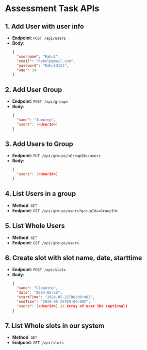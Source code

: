 # Assessment Task APIs

## 1. Add User with user info
- **Endpoint**: `POST /api/users`
- **Body**:
  ```json
  {
    "username": "Rahul",
    "email": "Rahul@gmail.com",
    "password": "Rahul@123",
    "age": 24
  }
  ```

## 2. Add User Group
- **Endpoint**: `POST /api/groups`
- **Body**:
  ```json
  {
    "name": "Jumping",
    "users": [<UserId>]
  }
  ```

## 3. Add Users to Group
- **Endpoint**: `PUT /api/groups/<GroupId>/users`
- **Body**:
  ```json
  {
    "users": [<UserId>]
  }
  ```

## 4. List Users in a group
- **Method**: `GET`
- **Endpoint**: `GET /api/groups/users?groupId=<GroupId>`

## 5. List Whole Users
- **Method**: `GET`
- **Endpoint**: `GET /api/groups/users`

## 6. Create slot with slot name, date, starttime
- **Endpoint**: `POST /api/slots`
- **Body**:
  ```json
  {
    "name": "Cleaning",
    "date": "2024-05-25",
    "startTime": "2024-05-25T08:00:00Z",
    "endTime": "2024-05-25T09:00:00Z",
    "users": [<UserId>] // Array of user IDs (optional)
  }
  ```

## 7. List Whole slots in our system
- **Method**: `GET`
- **Endpoint**: `GET /api/slots`
